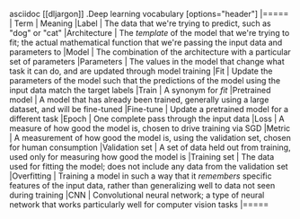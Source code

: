 asciidoc
[[dljargon]]
.Deep learning vocabulary
[options="header"]
|=====
| Term | Meaning
|Label | The data that we're trying to predict, such as "dog" or "cat"
|Architecture | The _template_ of the model that we're trying to fit; the actual mathematical function that we're passing the input data and parameters to
|Model | The combination of the architecture with a particular set of parameters
|Parameters | The values in the model that change what task it can do, and are updated through model training
|Fit | Update the parameters of the model such that the predictions of the model using the input data match the target labels
|Train | A synonym for _fit_
|Pretrained model | A model that has already been trained, generally using a large dataset, and will be fine-tuned
|Fine-tune | Update a pretrained model for a different task
|Epoch | One complete pass through the input data
|Loss | A measure of how good the model is, chosen to drive training via SGD
|Metric | A measurement of how good the model is, using the validation set, chosen for human consumption
|Validation set | A set of data held out from training, used only for measuring how good the model is
|Training set | The data used for fitting the model; does not include any data from the validation set
|Overfitting | Training a model in such a way that it _remembers_ specific features of the input data, rather than generalizing well to data not seen during training
|CNN | Convolutional neural network; a type of neural network that works particularly well for computer vision tasks
|=====
